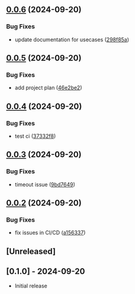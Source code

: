 ## [0.0.6](https://github.com/appydave/klue-langcraft/compare/v0.0.5...v0.0.6) (2024-09-20)


### Bug Fixes

* update documentation for usecases ([298f85a](https://github.com/appydave/klue-langcraft/commit/298f85aabf2a8acfad4926f2127017174df03ce4))

## [0.0.5](https://github.com/appydave/klue-langcraft/compare/v0.0.4...v0.0.5) (2024-09-20)


### Bug Fixes

* add project plan ([46e2be2](https://github.com/appydave/klue-langcraft/commit/46e2be28cf36c98894ddc19342f14965b6fe580a))

## [0.0.4](https://github.com/appydave/klue-langcraft/compare/v0.0.3...v0.0.4) (2024-09-20)


### Bug Fixes

* test ci ([37332f8](https://github.com/appydave/klue-langcraft/commit/37332f82d52b9a7c782eaaa34babd56b9dfb681b))

## [0.0.3](https://github.com/appydave/klue-langcraft/compare/v0.0.2...v0.0.3) (2024-09-20)


### Bug Fixes

* timeout issue ([9bd7649](https://github.com/appydave/klue-langcraft/commit/9bd76495092e8be2b450e1ad7145be51d6fe085a))

## [0.0.2](https://github.com/appydave/klue-langcraft/compare/v0.0.1...v0.0.2) (2024-09-20)


### Bug Fixes

* fix issues in CI/CD ([a156337](https://github.com/appydave/klue-langcraft/commit/a15633736c3b07981c08ad0b47bea5c73ecfba2d))

## [Unreleased]

## [0.1.0] - 2024-09-20

- Initial release
